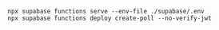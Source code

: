     npx supabase functions serve --env-file ./supabase/.env
    npx supabase functions deploy create-poll --no-verify-jwt